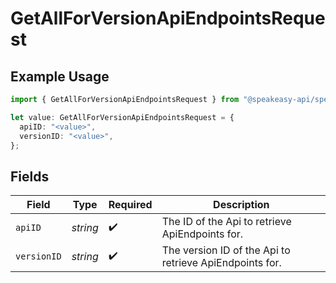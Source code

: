 # GetAllForVersionApiEndpointsRequest

## Example Usage

```typescript
import { GetAllForVersionApiEndpointsRequest } from "@speakeasy-api/speakeasy-client-sdk-typescript/sdk/models/operations";

let value: GetAllForVersionApiEndpointsRequest = {
  apiID: "<value>",
  versionID: "<value>",
};
```

## Fields

| Field                                                   | Type                                                    | Required                                                | Description                                             |
| ------------------------------------------------------- | ------------------------------------------------------- | ------------------------------------------------------- | ------------------------------------------------------- |
| `apiID`                                                 | *string*                                                | :heavy_check_mark:                                      | The ID of the Api to retrieve ApiEndpoints for.         |
| `versionID`                                             | *string*                                                | :heavy_check_mark:                                      | The version ID of the Api to retrieve ApiEndpoints for. |